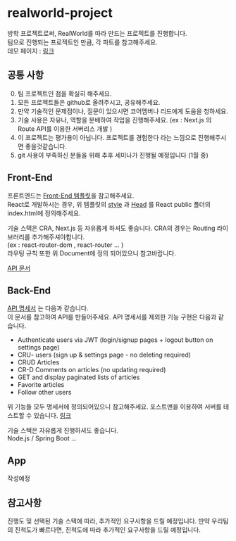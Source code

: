 # realworld-project

방학 프로젝트로써, RealWorld를 따라 만드는 프로젝트를 진행합니다.  
팀으로 진행되는 프로젝트인 만큼, 각 파트를 참고해주세요.  
데모 페이지 : [링크](https://demo.realworld.io/#/)

## 공통 사항
0. 팀 프로젝트인 점을 확실히 해주세요.
1. 모든 프로젝트들은 github로 올려주시고, 공유해주세요.
2. 만약 기술적인 문제점이나, 질문이 있으시면 코어멤버나 리드에게 도움을 청하세요.
3. 기술 사용은 자유나, 역할을 분배하여 작업을 진행해주세요. (ex : Next.js 의 Route API를 이용한 서버리스 개발 )
4. 이 프로젝트는 평가용이 아닙니다. 프로젝트를 경험한다 라는 느낌으로 진행해주시면 좋을것같습니다. 
5. git 사용이 부족하신 분들을 위해 추후 세미나가 진행될 예정입니다 (1월 중)

## Front-End
프론트엔드는 [Front-End 템플릿](https://realworld-docs.netlify.app/docs/specs/frontend-specs/templates)을 참고해주세요.  
React로 개발하시는 경우, 위 템플릿의 [style](https://realworld-docs.netlify.app/docs/specs/frontend-specs/styles) 과 [Head](https://realworld-docs.netlify.app/docs/specs/frontend-specs/templates#head) 를 React public 폴더의 index.html에 정의해주세요.

기술 스택은 CRA, Next.js 등 자유롭게 하셔도 좋습니다. 
CRA의 경우는 Routing 라이브러리를 추가해주셔야합니다.   
(ex : react-router-dom , react-router ... )  
라우팅 규칙 또한 위 Document에 정의 되어있으니 참고바랍니다.

[API 문서](https://realworld-docs.netlify.app/docs/specs/frontend-specs/swagger)

## Back-End
[API 명세서](https://realworld-docs.netlify.app/docs/specs/backend-specs/endpoints) 는 다음과 같습니다.  
이 문서를 참고하여 API를 만들어주세요.
API 명세서를 제외한 기능 구현은 다음과 같습니다. 
- Authenticate users via JWT (login/signup pages + logout button on settings page)
- CRU- users (sign up & settings page - no deleting required)
- CRUD Articles
- CR-D Comments on articles (no updating required)
- GET and display paginated lists of articles
- Favorite articles
- Follow other users

위 기능들 모두 명세서에 정의되어있으니 참고해주세요.
포스트맨을 이용하여 서버를 테스트할 수 있습니다. 
[링크](https://github.com/gothinkster/realworld/blob/main/api/Conduit.postman_collection.json)

기술 스택은 자유롭게 진행하셔도 좋습니다.  
Node.js / Spring Boot ...

## App
작성예정 

## 참고사항 
진행도 및 선택된 기술 스택에 따라, 추가적인 요구사항을 드릴 예정입니다.
만약 우리팀의 진척도가 빠르다면, 진척도에 따라 추가적인 요구사항을 드릴 예정입니다.


